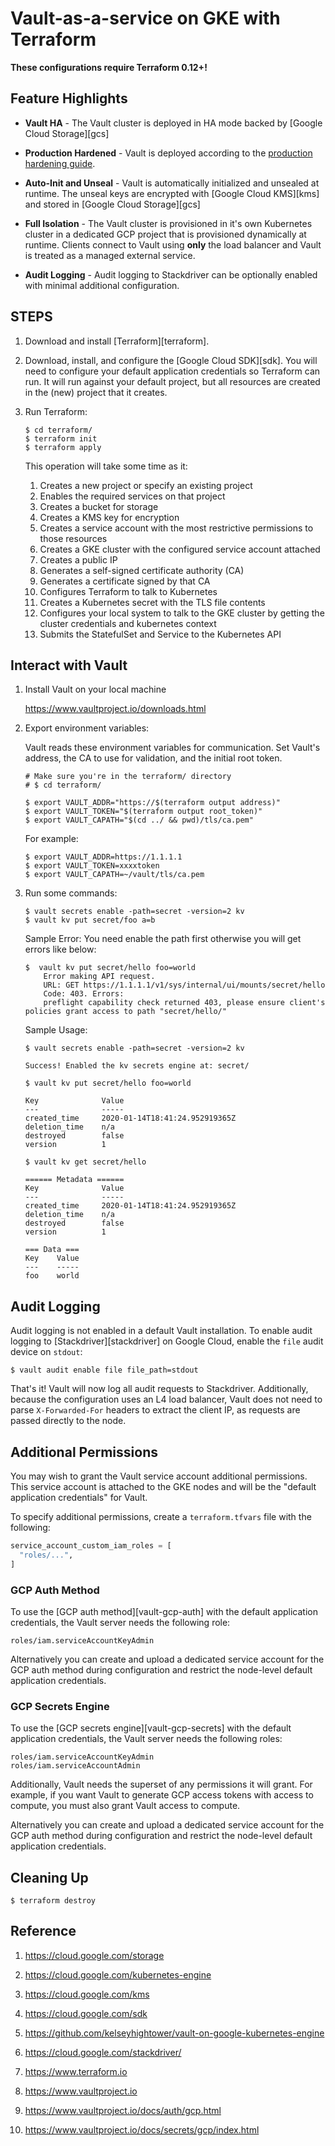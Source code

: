 # Vault-as-a-service on GKE with Terraform


**These configurations require Terraform 0.12+!**

## Feature Highlights

- **Vault HA** - The Vault cluster is deployed in HA mode backed by [Google
  Cloud Storage][gcs]

- **Production Hardened** - Vault is deployed according to the [production
  hardening
  guide](https://www.vaultproject.io/guides/operations/production.html).
  
- **Auto-Init and Unseal** - Vault is automatically initialized and unsealed
  at runtime. The unseal keys are encrypted with [Google Cloud KMS][kms] and
  stored in [Google Cloud Storage][gcs]

- **Full Isolation** - The Vault cluster is provisioned in it's own Kubernetes
  cluster in a dedicated GCP project that is provisioned dynamically at
  runtime. Clients connect to Vault using **only** the load balancer and Vault
  is treated as a managed external service.

- **Audit Logging** - Audit logging to Stackdriver can be optionally enabled
  with minimal additional configuration.


## STEPS

1. Download and install [Terraform][terraform].

1. Download, install, and configure the [Google Cloud SDK][sdk]. You will need
   to configure your default application credentials so Terraform can run. It
   will run against your default project, but all resources are created in the
   (new) project that it creates.

1. Run Terraform:

    ```text
    $ cd terraform/
    $ terraform init
    $ terraform apply
    ```

    This operation will take some time as it:

    1. Creates a new project or specify an existing project
    1. Enables the required services on that project
    1. Creates a bucket for storage
    1. Creates a KMS key for encryption
    1. Creates a service account with the most restrictive permissions to those resources
    1. Creates a GKE cluster with the configured service account attached
    1. Creates a public IP
    1. Generates a self-signed certificate authority (CA)
    1. Generates a certificate signed by that CA
    1. Configures Terraform to talk to Kubernetes
    1. Creates a Kubernetes secret with the TLS file contents
    1. Configures your local system to talk to the GKE cluster by getting the cluster credentials and kubernetes context
    1. Submits the StatefulSet and Service to the Kubernetes API


## Interact with Vault

1. Install Vault on your local machine

   https://www.vaultproject.io/downloads.html

1. Export environment variables:

    Vault reads these environment variables for communication. Set Vault's
    address, the CA to use for validation, and the initial root token.

    ```text
    # Make sure you're in the terraform/ directory
    # $ cd terraform/

    $ export VAULT_ADDR="https://$(terraform output address)"
    $ export VAULT_TOKEN="$(terraform output root_token)"
    $ export VAULT_CAPATH="$(cd ../ && pwd)/tls/ca.pem"
    ```
    For example:

    ```text
    $ export VAULT_ADDR=https://1.1.1.1
    $ export VAULT_TOKEN=xxxxtoken
    $ export VAULT_CAPATH=~/vault/tls/ca.pem    
    ```

1. Run some commands:

    ```text
    $ vault secrets enable -path=secret -version=2 kv
    $ vault kv put secret/foo a=b
    ```

    Sample Error: You need enable the path first otherwise you will get errors like below:

    ```text
    $  vault kv put secret/hello foo=world
        Error making API request.
        URL: GET https://1.1.1.1/v1/sys/internal/ui/mounts/secret/hello
        Code: 403. Errors:
        preflight capability check returned 403, please ensure client's policies grant access to path "secret/hello/"
    ```

    Sample Usage:

    ```text
    $ vault secrets enable -path=secret -version=2 kv

    Success! Enabled the kv secrets engine at: secret/

    $ vault kv put secret/hello foo=world

    Key              Value
    ---              -----
    created_time     2020-01-14T18:41:24.952919365Z
    deletion_time    n/a
    destroyed        false
    version          1

    $ vault kv get secret/hello

    ====== Metadata ======
    Key              Value
    ---              -----
    created_time     2020-01-14T18:41:24.952919365Z
    deletion_time    n/a
    destroyed        false
    version          1

    === Data ===
    Key    Value
    ---    -----
    foo    world

    ```


## Audit Logging

Audit logging is not enabled in a default Vault installation. To enable audit
logging to [Stackdriver][stackdriver] on Google Cloud, enable the `file` audit
device on `stdout`:

```text
$ vault audit enable file file_path=stdout
```

That's it! Vault will now log all audit requests to Stackdriver. Additionally,
because the configuration uses an L4 load balancer, Vault does not need to
parse `X-Forwarded-For` headers to extract the client IP, as requests are
passed directly to the node.

## Additional Permissions

You may wish to grant the Vault service account additional permissions. This
service account is attached to the GKE nodes and will be the "default
application credentials" for Vault.

To specify additional permissions, create a `terraform.tfvars` file with the
following:

```terraform
service_account_custom_iam_roles = [
  "roles/...",
]
```

### GCP Auth Method

To use the [GCP auth method][vault-gcp-auth] with the default application
credentials, the Vault server needs the following role:

```text
roles/iam.serviceAccountKeyAdmin
```

Alternatively you can create and upload a dedicated service account for the
GCP auth method during configuration and restrict the node-level default
application credentials.

### GCP Secrets Engine

To use the [GCP secrets engine][vault-gcp-secrets] with the default
application credentials, the Vault server needs the following roles:

```text
roles/iam.serviceAccountKeyAdmin
roles/iam.serviceAccountAdmin
```

Additionally, Vault needs the superset of any permissions it will grant. For
example, if you want Vault to generate GCP access tokens with access to
compute, you must also grant Vault access to compute.

Alternatively you can create and upload a dedicated service account for the
GCP auth method during configuration and restrict the node-level default
application credentials.


## Cleaning Up

```text
$ terraform destroy
```

## Reference

1. https://cloud.google.com/storage

1. https://cloud.google.com/kubernetes-engine

1. https://cloud.google.com/kms

1. https://cloud.google.com/sdk

1. https://github.com/kelseyhightower/vault-on-google-kubernetes-engine

1. https://cloud.google.com/stackdriver/

1. https://www.terraform.io

1. https://www.vaultproject.io

1. https://www.vaultproject.io/docs/auth/gcp.html

1. https://www.vaultproject.io/docs/secrets/gcp/index.html
